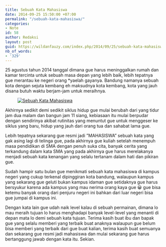 ```yaml
---
title: Sebuah Kata Mahasiswa
date: 2014-09-25 15:50:00 +07:00
permalink: "/sebuah-kata-mahasiswa/"
categories:
- Note
id: 58
author: Redaksi
layout: post
guid: https://wildanfauzy.com/index.php/2014/09/25/sebuah-kata-mahasiswa/
nb_of_words:
- '329'
---
```


25 agustus tahun 2014 tanggal dimana gue harus meninggalkan rumah dan kamar tercinta untuk sebuah masa depan yang lebih baik, lebih tepatnya gue merantau ke negeri orang *yaelah gayanya. Bandung namanya sebuah kota dengan sejuta kembang eh maksudnya kota kembang, kota yang jauh disana butuh waktu berjam-jam untuk meraihnya.<figure class="wp-block-image size-large">

[<img src="https://wildanfauzyart.files.wordpress.com/2014/09/3cfdb-aa92b-maba.png?w=768" alt="Sebuah Kata Mahasiswa" title="Sebuah Kata Mahasiswa" data-recalc-dims="1" />](https://wildanfauzyart.files.wordpress.com/2014/09/3cfdb-aa92b-maba.png?w=768)</figure> 

Akhirnya sedikit demi sedikit siklus hidup gue mulai berubah dari yang tidur jam dua malam dan bangun jam 11 siang, kebiasaan itu mulai berpudar dengan sendirinya akibat rutinitas yang menuntut gue untuk menggeser ke siklus yang baru, hidup yang jauh dari orang tua dan sahabat lama gue.

Lebih tepatnya sekarang gue resmi jadi ”MAHASISWA” sebuah kata yang gak asing lagi di telinga gue, pada akhirnya gue kuliah setelah menempuh masa pendidikan di SMA dengan penuh suka cita, banyak cerita yang terkandung dalam kata SMA yang pada akhirnya gue harus merelakanya menjadi sebuah kata kenangan yang selalu tertanam dalam hati dan pikiran gue.

Sudah hampir satu bulan gue menikmati sebuah kata mahasiswa di kampus negeri yang cukup terkenal dipinggiran kota bandung, walaupun kampus yang sekarang gue geluti bukan kampus idaman gue setidaknya gue harus bersyukur karena ada kampus yang mau nerima orang kaya gue 😀 gue bisa ketemu banyak orang dari penjuru negeri ini bahkan dari luar negeri bisa gue jumpai di kampus ini.

Dengan kata lain gue udah naik level kalau di sebuah permainan, dimana lo mau meraih tujuan lo harus menghadapi banyak level-level yang menanti di depan mata lo demi sebuah kata tujuan. Terima kasih buat ibu dan bapak gue yang selalu memberi yang terbaik buat anaknya walaupun gue belum bisa memberi yang terbaik dari gue buat kalian, terima kasih buat semuanya dan sekarang gue resmi jadi mahasiswa dan mulai sekarang gue harus bertanggung jawab dengan kata itu. Sekian.